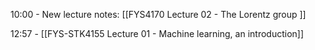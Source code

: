 10:00 - New lecture notes: [[FYS4170 Lecture 02 - The Lorentz group ]]

12:57 - [[FYS-STK4155 Lecture 01 - Machine learning, an introduction]]